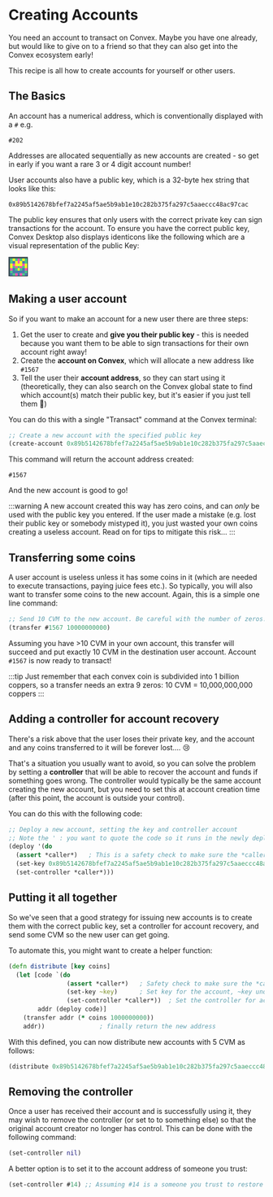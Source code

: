 # Creating Accounts

You need an account to transact on Convex. Maybe you have one already, but would like to give on to a friend so that they can also get into the Convex ecosystem early!

This recipe is all how to create accounts for yourself or other users.

## The Basics

An account has a numerical address, which is conventionally displayed with a `#` e.g.

```
#202
```

Addresses are allocated sequentially as new accounts are created - so get in early if you want a rare 3 or 4 digit account number!

User accounts also have a public key, which is a 32-byte hex string that looks like this:

```
0x89b5142678bfef7a2245af5ae5b9ab1e10c282b375fa297c5aaeccc48ac97cac
```

The public key ensures that only users with the correct private key can sign transactions for the account. To ensure you have the correct public key, Convex Desktop also displays identicons like the following which are a visual representation of the public Key:

![An Identicon image for the public key 0x89b5142678bfef7a2245af5ae5b9ab1e10c282b375fa297c5aaeccc48ac97cac](identicon.png)

## Making a user account

So if you want to make an account for a new user there are three steps:

1. Get the user to create and **give you their public key** - this is needed because you want them to be able to sign transactions for their own account right away!
2. Create the **account on Convex**, which will allocate a new address like `#1567`
3. Tell the user their **account address**, so they can start using it (theoretically, they can also search on the Convex global state to find which account(s) match their public key, but it's easier if you just tell them 🙂)

You can do this with a single "Transact" command at the Convex terminal:

```clojure
;; Create a new account with the specified public key
(create-account 0x89b5142678bfef7a2245af5ae5b9ab1e10c282b375fa297c5aaeccc48ac97cac)
```

This command will return the account address created:

```
#1567
```

And the new account is good to go!

:::warning
A new account created this way has zero coins, and can *only* be used with the public key you entered. If the user made a mistake (e.g. lost their public key or somebody mistyped it), you just wasted your own coins creating a useless account. Read on for tips to mitigate this risk...
:::

## Transferring some coins

A user account is useless unless it has some coins in it (which are needed to execute transactions, paying juice fees etc.). So typically, you will also want to transfer some coins to the new account. Again, this is a simple one line command:

```clojure
;; Send 10 CVM to the new account. Be careful with the number of zeros!
(transfer #1567 10000000000)
```

Assuming you have >10 CVM in your own account, this transfer will succeed and put exactly 10 CVM in the destination user account. Account `#1567` is now ready to transact!

:::tip
Just remember that each convex coin is subdivided into 1 billion coppers, so a transfer needs an extra 9 zeros: 10 CVM = 10,000,000,000 coppers 
:::

## Adding a controller for account recovery

There's a risk above that the user loses their private key, and the account and any coins transferred to it will be forever lost.... 😢 

That's a situation you usually want to avoid, so you can solve the problem by setting a **controller** that will be able to recover the account and funds if something goes wrong. The controller would typically be the same account creating the new account, but you need to set this at account creation time (after this point, the account is outside your control).

You can do this with the following code:

```clojure
;; Deploy a new account, setting the key and controller account
;; Note the ' : you want to quote the code so it runs in the newly deployed account, not your own!
(deploy '(do 
  (assert *caller*)   ; This is a safety check to make sure the *caller* exists
  (set-key 0x89b5142678bfef7a2245af5ae5b9ab1e10c282b375fa297c5aaeccc48ac97cac) 
  (set-controller *caller*)))
```

## Putting it all together

So we've seen that a good strategy for issuing new accounts is to create them with the correct public key, set a controller for account recovery, and send some CVM so the new user can get going.

To automate this, you might want to create a helper function:

```clojure
(defn distribute [key coins]
  (let [code `(do 
                (assert *caller*)   ; Safety check to make sure the *caller* exists
                (set-key ~key)      ; Set key for the account, ~key unquotes the function argument
                (set-controller *caller*))  ; Set the controller for account recovery
        addr (deploy code)]
    (transfer addr (* coins 1000000000))
    addr))               ; finally return the new address
```

With this defined, you can now distribute new accounts with 5 CVM as follows:

```clojure
(distribute 0x89b5142678bfef7a2245af5ae5b9ab1e10c282b375fa297c5aaeccc48ac97cac 5)
```

## Removing the controller

Once a user has received their account and is successfully using it, they may wish to remove the controller (or set to to something else) so that the original account creator no longer has control. This can be done with the following command:

```clojure
(set-controller nil)
```

A better option is to set it to the account address of someone you trust:

```clojure
(set-controller #14) ;; Assuming #14 is a someone you trust to restore your account in an emergency
```

